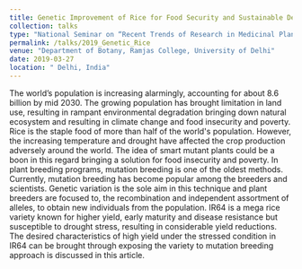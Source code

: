 ```yaml
---
title: Genetic Improvement of Rice for Food Security and Sustainable Development, Achievements and Challenges
collection: talks
type: "National Seminar on “Recent Trends of Research in Medicinal Plants and Applied Sciences"
permalink: /talks/2019_Genetic_Rice
venue: "Department of Botany, Ramjas College, University of Delhi"
date: 2019-03-27
location: " Delhi, India"
---
```


The world’s population is increasing alarmingly, accounting for about 8.6 billion by mid 2030. The growing population has brought limitation in land use, resulting in rampant environmental degradation bringing down natural ecosystem and resulting in climate change and food insecurity and poverty. Rice is the staple food of more than half of the world&#39;s population. However, the increasing temperature and drought have affected the crop production adversely around the world. The idea of smart mutant plants could be a boon in this regard bringing a solution for food insecurity and poverty. In plant breeding programs, mutation breeding is one of the oldest methods. Currently, mutation breeding has become popular among the breeders and scientists. Genetic variation is the sole aim in this technique and plant breeders are focused to, the recombination and independent assortment of alleles, to obtain new individuals from the population. IR64 is a mega rice variety known for higher yield, early maturity and disease resistance but susceptible to drought stress, resulting in considerable yield reductions. The desired characteristics of high yield under the stressed condition in IR64 can be brought through exposing the variety to mutation breeding approach is discussed in this article.
